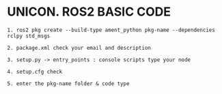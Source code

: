 UNICON. ROS2 BASIC CODE
=======================

```
1. ros2 pkg create --build-type ament_python pkg-name --dependencies rclpy std_msgs
```

```
2. package.xml check your email and description
```

```
3. setup.py -> entry_points : console scripts type your node 
``` 

```
4. setup.cfg check
```

```
5. enter the pkg-name folder & code type
```
